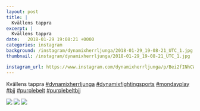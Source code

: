 ```yaml
---
layout: post
title: |
  Kvällens tappra 
excerpt: |
  Kvällens tappra      
date:   2018-01-29 19:08:21 +0000
categories: instagram
background: /instagram/dynamixherrljunga/2018-01-29_19-08-21_UTC_1.jpg
thumbnail: /instagram/dynamixherrljunga/2018-01-29_19-08-21_UTC_1.jpg

instagram_url: https://www.instagram.com/dynamixherrljunga/p/Bei2fINhCWB
---
```

Kvällens tappra [#dynamixherrljunga](https://www.instagram.com/explore/tags/dynamixherrljunga/) [#dynamixfightingsports](https://www.instagram.com/explore/tags/dynamixfightingsports/) [#mondayplay](https://www.instagram.com/explore/tags/mondayplay/) [#bjj](https://www.instagram.com/explore/tags/bjj/) [#purplebelt](https://www.instagram.com/explore/tags/purplebelt/) [#purplebeltbjj](https://www.instagram.com/explore/tags/purplebeltbjj/)



<img src='/www-dynamix-herrljunga/instagram/dynamixherrljunga/2018-01-29_19-08-21_UTC_1.jpg' class='img-fluid' />


<img src='/www-dynamix-herrljunga/instagram/dynamixherrljunga/2018-01-29_19-08-21_UTC_2.jpg' class='img-fluid' />


<img src='/www-dynamix-herrljunga/instagram/dynamixherrljunga/2018-01-29_19-08-21_UTC_3.jpg' class='img-fluid' />
